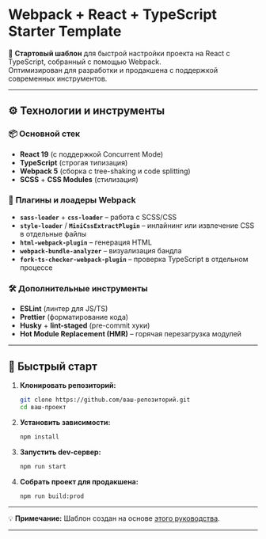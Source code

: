 # Webpack + React + TypeScript Starter Template

🚀 **Стартовый шаблон** для быстрой настройки проекта на React с TypeScript, собранный с помощью Webpack.  
Оптимизирован для разработки и продакшена с поддержкой современных инструментов.

---

## ⚙️ **Технологии и инструменты**

### 📦 **Основной стек**

-   **React 19** (с поддержкой Concurrent Mode)
-   **TypeScript** (строгая типизация)
-   **Webpack 5** (сборка с tree-shaking и code splitting)
-   **SCSS** + **CSS Modules** (стилизация)

### 🔌 **Плагины и лоадеры Webpack**

-   **`sass-loader`** + **`css-loader`** – работа с SCSS/CSS
-   **`style-loader`** / **`MiniCssExtractPlugin`** – инлайнинг или извлечение CSS в отдельные файлы
-   **`html-webpack-plugin`** – генерация HTML
-   **`webpack-bundle-analyzer`** – визуализация бандла
-   **`fork-ts-checker-webpack-plugin`** – проверка TypeScript в отдельном процессе

### 🛠 **Дополнительные инструменты**

-   **ESLint** (линтер для JS/TS)
-   **Prettier** (форматирование кода)
-   **Husky** + **lint-staged** (pre-commit хуки)
-   **Hot Module Replacement (HMR)** – горячая перезагрузка модулей

---

## 🚀 **Быстрый старт**

1. **Клонировать репозиторий:**

    ```bash
    git clone https://github.com/ваш-репозиторий.git
    cd ваш-проект
    ```

2. **Установить зависимости:**

    ```bash
    npm install
    ```

3. **Запустить dev-сервер:**

    ```bash
    npm run start
    ```

4. **Собрать проект для продакшена:**
    ```bash
    npm run build:prod
    ```

---

💡 **Примечание:** Шаблон создан на основе [этого руководства](https://www.youtube.com/watch?v=acAH2_YT6bs).

---
